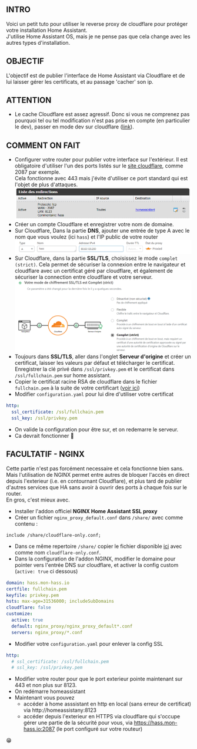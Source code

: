 ## INTRO

Voici un petit tuto pour utiliser le reverse proxy de cloudflare pour protéger votre installation Home Assistant.  
J'utilise Home Assistant OS, mais je ne pense pas que cela change avec les autres types d'installation.

## OBJECTIF

L'objectif est de publier l'interface de Home Assistant via Cloudflare et de lui laisser gérer les certificats, et au passage 'cacher' son ip.

## ATTENTION

- Le cache Cloudflare est assez agressif. Donc si vous ne comprenez pas pourquoi tel ou tel modification n'est pas prise en compte (en particulier le dev), passer en mode dev sur cloudflare ([link](https://support.cloudflare.com/hc/en-us/articles/200168246-Understanding-Cloudflare-Development-Mode)).

## COMMENT ON FAIT

- Configurer votre router pour publier votre interface sur l'extérieur. Il est obligatoire d'utiliser l'un des ports listés sur le [site cloudflare](https://support.cloudflare.com/hc/fr-fr/articles/200169156-Identification-des-ports-r%C3%A9seau-compatibles-avec-le-proxy-de-Cloudflare), comme 2087 par exemple.  
Cela fonctionne avec 443 mais j'évite d'utiliser ce port standard qui est l'objet de plus d'attaques.
![freebox](./assets/00-freebox.png)
- Créer un compte Cloudflare et enregistrer votre nom de domaine.
- Sur Cloudflare, Dans la partie **DNS**, ajouter une entrée de type A avec le nom que vous voulez (ici `hass`) et l'IP public de votre router
![dns](./assets/01-dns.png)
- Sur Cloudflare, dans la partie **SSL/TLS**, choisissez le mode `complet (strict)`. Cela permet de sécuriser la connexion entre le navigateur et cloudflare avec un certificat géré par cloudflare, et également de sécuriser la connection entre cloudflare et votre serveur.
![ssl](./assets/02-ssl.png)
- Toujours dans **SSL/TLS**, aller dans l'onglet **Serveur d'origine** et créer un certificat, laisser les valeurs par défaut et télécharger le certificat. Enregistrer la clé privé dans `/ssl/privkey.pem` et le certificat dans `/ssl/fullchain.pem` sur home assistant.
- Copier le certificat racine RSA de cloudflare dans le fichier `fullchain.pem` à la suite de votre certificart ([voir ici](https://support.cloudflare.com/hc/fr-fr/articles/115000479507#h_30cc332c-8f6e-42d8-9c59-6c1f06650639))
- Modifier `configuration.yaml` pour lui dire d'utiliser votre certificat
```yaml
http:
  ssl_certificate: /ssl/fullchain.pem
  ssl_key: /ssl/privkey.pem
``` 
- On valide la configuration pour être sur, et on redemarre le serveur.
- Ca devrait fonctionner 🤞

## FACULTATIF - NGINX

Cette partie n'est pas forcément necessaire et cela fonctionne bien sans.   
Mais l'utilisation de NGINX permet entre autres de bloquer l'accès en direct depuis l'exterieur (i.e. en contournant Cloudflare), et plus tard de publier d'autres services que HA sans avoir à ouvrir des ports à chaque fois sur le router.    
En gros, c'est mieux avec.

- Installer l'addon officiel **NGINX Home Assistant SSL proxy**
- Créer un fichier `nginx_proxy_default.conf` dans `/share/` avec comme contenu :
```
include /share/cloudflare-only.conf;
```
- Dans ce même repertoire `/share/` copier le fichier disponible [ici](./files/cloudflare-only.conf) avec comme nom `cloudflare-only.conf`.
- Dans la configuration de l'addon NGINX, modifier le domaine pour pointer vers l'entrée DNS sur cloudflare, et activer la config custom (`active: true` ci dessous)
```yaml
domain: hass.mon-hass.io
certfile: fullchain.pem
keyfile: privkey.pem
hsts: max-age=31536000; includeSubDomains
cloudflare: false
customize:
  active: true
  default: nginx_proxy/nginx_proxy_default*.conf
  servers: nginx_proxy/*.conf
```
- Modifier votre `configuration.yaml` pour enlever la config SSL
```yaml
http:
  # ssl_certificate: /ssl/fullchain.pem
  # ssl_key: /ssl/privkey.pem
``` 
- Modifier votre router pour que le port exterieur pointe maintenant sur 443 et non plus sur 8123.
- On redémarre homeassistant
- Maintenant vous pouvez
  - accéder à home asssistant en http en local (sans erreur de certificat) via http://homeassistany:8123
  - accéder depuis l'exterieur en HTTPS via cloudflare qui s'occupe gérer une partie de la sécurité pour vous, via https://hass.mon-hass.io:2087 (le port configuré sur votre routeur)

😁
